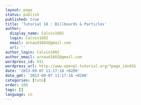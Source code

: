 ```yaml
---
layout: page
status: publish
published: true
title: 'Tutorial 18 : Billboards & Particles'
author:
  display_name: Calvin1602
  login: Calvin1602
  email: arnaud1602@gmail.com
  url: ''
author_login: Calvin1602
author_email: arnaud1602@gmail.com
wordpress_id: 931
wordpress_url: http://www.opengl-tutorial.org/?page_id=931
date: '2013-09-07 11:17:18 +0200'
date_gmt: '2013-09-07 11:17:18 +0200'
categories: [tuto]
order: 100
tags: []
language: cn
---
```


